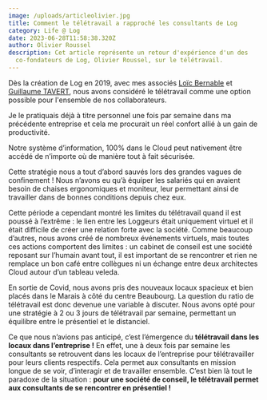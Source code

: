 ```yaml
---
image: /uploads/articleolivier.jpg
title: Comment le télétravail a rapproché les consultants de Log
category: Life @ Log
date: 2023-06-28T11:58:38.320Z
author: Olivier Roussel
description: Cet article représente un retour d'expérience d'un des
  co-fondateurs de Log, Olivier Roussel, sur le télétravail.
---
```

<!--StartFragment-->

Dès la création de Log en 2019, avec mes associés [Loïc Bernable](https://www.linkedin.com/in/lo%C3%AFc-bernable-32829a?miniProfileUrn=urn%3Ali%3Afs_miniProfile%3AACoAAAAKtlABQsKsqqcw1U31tgcaMio0uwq-kMI) et [Guillaume TAVERT](https://www.linkedin.com/in/guillaume-tavert?miniProfileUrn=urn%3Ali%3Afs_miniProfile%3AACoAAAH4xPgBGENBzCqIXR57ro3gBRpaipGTK24), nous avons considéré le télétravail comme une option possible pour l'ensemble de nos collaborateurs.

Je le pratiquais déjà à titre personnel une fois par semaine dans ma précédente entreprise et cela me procurait un réel confort allié à un gain de productivité.

Notre système d’information, 100% dans le Cloud peut nativement être accédé de n’importe où de manière tout à fait sécurisée.

Cette stratégie nous a tout d’abord sauvés lors des grandes vagues de confinement ! Nous n’avons eu qu’à équiper les salariés qui en avaient besoin de chaises ergonomiques et moniteur, leur permettant ainsi de travailler dans de bonnes conditions depuis chez eux.

Cette période a cependant montré les limites du télétravail quand il est poussé à l’extrême : le lien entre les Loggeurs était uniquement virtuel et il était difficile de créer une relation forte avec la société. Comme beaucoup d’autres, nous avons créé de nombreux événements virtuels, mais toutes ces actions comportent des limites : un cabinet de conseil est une société reposant sur l’humain avant tout, il est important de se rencontrer et rien ne remplace un bon café entre collègues ni un échange entre deux architectes Cloud autour d’un tableau veleda.

En sortie de Covid, nous avons pris des nouveaux locaux spacieux et bien placés dans le Marais à côté du centre Beaubourg. La question du ratio de télétravail est donc devenue une variable à discuter. Nous avons opté pour une stratégie à 2 ou 3 jours de télétravail par semaine, permettant un équilibre entre le présentiel et le distanciel.

Ce que nous n’avions pas anticipé, c’est l’émergence du **télétravail dans les locaux dans l’entreprise !** En effet, une à deux fois par semaine les consultants se retrouvent dans les locaux de l’entreprise pour télétravailler pour leurs clients respectifs. Cela permet aux consultants en mission longue de se voir, d’interagir et de travailler ensemble. C’est bien là tout le paradoxe de la situation : **pour une société de conseil, le télétravail permet aux consultants de se rencontrer en présentiel !**

<!--EndFragment-->